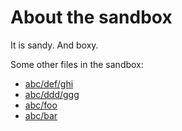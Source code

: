 # About the sandbox

It is sandy. And boxy.

Some other files in the sandbox:

* [abc/def/ghi](abc/def/ghi)
* [abc/ddd/ggg](abc/ddd/ggg)
* [abc/foo](abc/foo)
* [abc/bar](abc/bar)